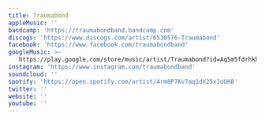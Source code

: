 ```yaml
---
title: Traumabond
appleMusic: ''
bandcamp: 'https://traumabondband.bandcamp.com'
discogs: 'https://www.discogs.com/artist/6530576-Traumabond'
facebook: 'https://www.facebook.com/traumabondband'
googleMusic: >-
   https://play.google.com/store/music/artist/Traumabond?id=Aq5m5fdrhkh6at2ek5nannyd7du
instagram: 'https://www.instagram.com/traumabondband'
soundcloud: ''
spotify: 'https://open.spotify.com/artist/4rm8P7Kv7aq1dX25xJoUH8'
twitter: ''
website: ''
youtube: ''
---
```

